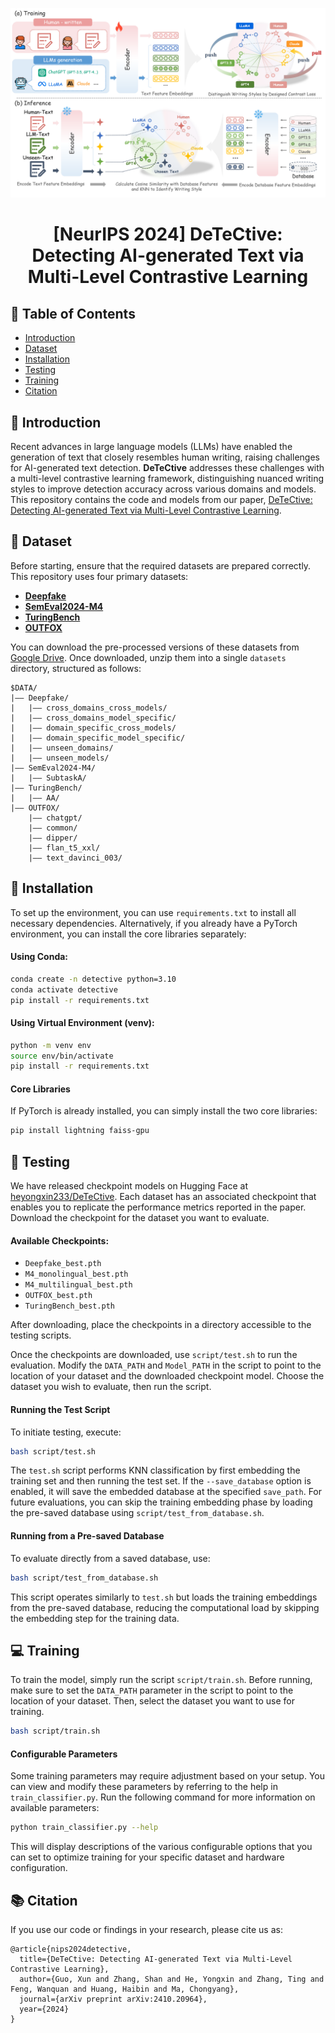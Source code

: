 <div align="center">
<p align="center">
  <img src="./fig/overall.png"/>
</p>
</div>


<div align="center">
<h1>[NeurIPS 2024]  DeTeCtive: Detecting AI-generated Text via Multi-Level Contrastive Learning</h1>
</div>

## 📌 Table of Contents

- [Introduction](#-introduction)
- [Dataset](#-dataset)
- [Installation](#-installation)
- [Testing](#-testing)
- [Training](#computer-training)
- [Citation](#-citation)
<!-- - [Contributing](#-contributing) -->

## 🚀 Introduction

Recent advances in large language models (LLMs) have enabled the generation of text that closely resembles human writing, raising challenges for AI-generated text detection. **DeTeCtive** addresses these challenges with a multi-level contrastive learning framework, distinguishing nuanced writing styles to improve detection accuracy across various domains and models. This repository contains the code and models from our paper, [DeTeCtive: Detecting AI-generated Text via Multi-Level Contrastive Learning](https://arxiv.org/pdf/2410.20964).

## 📝 Dataset

Before starting, ensure that the required datasets are prepared correctly. This repository uses four primary datasets:

- **[Deepfake](https://github.com/yafuly/MAGE)**
- **[SemEval2024-M4](https://github.com/mbzuai-nlp/SemEval2024-task8)**
- **[TuringBench](https://huggingface.co/datasets/turingbench/TuringBench)**
- **[OUTFOX](https://github.com/ryuryukke/OUTFOX)**

You can download the pre-processed versions of these datasets from [Google Drive](https://drive.google.com/drive/folders/1FNfSmKFE40FHGBfGjypg_JS2aWO_G6gX). Once downloaded, unzip them into a single `datasets` directory, structured as follows:

```
$DATA/
|–– Deepfake/
|   |–– cross_domains_cross_models/
|   |–– cross_domains_model_specific/
|   |–– domain_specific_cross_models/
|   |–– domain_specific_model_specific/
|   |–– unseen_domains/
|   |–– unseen_models/
|–– SemEval2024-M4/
|   |–– SubtaskA/
|–– TuringBench/
|   |–– AA/
|–– OUTFOX/
    |–– chatgpt/
    |–– common/
    |–– dipper/
    |–– flan_t5_xxl/
    |–– text_davinci_003/
```

## 🔄 Installation

To set up the environment, you can use `requirements.txt` to install all necessary dependencies. Alternatively, if you already have a PyTorch environment, you can install the core libraries separately:

#### Using Conda:
```bash
conda create -n detective python=3.10
conda activate detective
pip install -r requirements.txt
```

#### Using Virtual Environment (venv):
```bash
python -m venv env
source env/bin/activate
pip install -r requirements.txt
```

#### Core Libraries
If PyTorch is already installed, you can simply install the two core libraries:
```bash
pip install lightning faiss-gpu
```

## 🔬 Testing

We have released checkpoint models on Hugging Face at [heyongxin233/DeTeCtive](https://huggingface.co/heyongxin233/DeTeCtive). Each dataset has an associated checkpoint that enables you to replicate the performance metrics reported in the paper. Download the checkpoint for the dataset you want to evaluate.

#### Available Checkpoints:
- `Deepfake_best.pth`
- `M4_monolingual_best.pth`
- `M4_multilingual_best.pth`
- `OUTFOX_best.pth`
- `TuringBench_best.pth`

After downloading, place the checkpoints in a directory accessible to the testing scripts.

Once the checkpoints are downloaded, use `script/test.sh` to run the evaluation. Modify the `DATA_PATH` and `Model_PATH` in the script to point to the location of your dataset and the downloaded checkpoint model. Choose the dataset you wish to evaluate, then run the script.

#### Running the Test Script
To initiate testing, execute:
```bash
bash script/test.sh
```

The `test.sh` script performs KNN classification by first embedding the training set and then running the test set. If the `--save_database` option is enabled, it will save the embedded database at the specified `save_path`. For future evaluations, you can skip the training embedding phase by loading the pre-saved database using `script/test_from_database.sh`.

#### Running from a Pre-saved Database
To evaluate directly from a saved database, use:
```bash
bash script/test_from_database.sh
```

This script operates similarly to `test.sh` but loads the training embeddings from the pre-saved database, reducing the computational load by skipping the embedding step for the training data.

## :computer: Training

To train the model, simply run the script `script/train.sh`. Before running, make sure to set the `DATA_PATH` parameter in the script to point to the location of your dataset. Then, select the dataset you want to use for training.

```bash
bash script/train.sh
```

#### Configurable Parameters

Some training parameters may require adjustment based on your setup. You can view and modify these parameters by referring to the help in `train_classifier.py`. Run the following command for more information on available parameters:

```bash
python train_classifier.py --help
```

This will display descriptions of the various configurable options that you can set to optimize training for your specific dataset and hardware configuration.

## 📚 Citation

If you use our code or findings in your research, please cite us as:
```
@article{nips2024detective,
  title={DeTeCtive: Detecting AI-generated Text via Multi-Level Contrastive Learning},
  author={Guo, Xun and Zhang, Shan and He, Yongxin and Zhang, Ting and Feng, Wanquan and Huang, Haibin and Ma, Chongyang},
  journal={arXiv preprint arXiv:2410.20964},
  year={2024}
}
```
